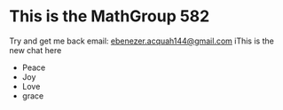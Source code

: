 # This is the MathGroup 582
Try and get me back
email: ebenezer.acquah144@gmail.com
iThis is the new chat here
- Peace
- Joy
- Love
- grace
